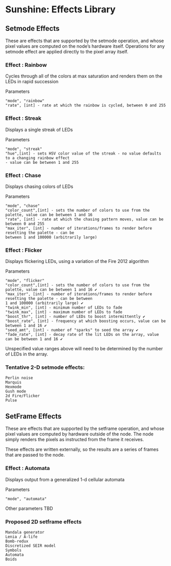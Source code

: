 # Sunshine: Effects Library

## Setmode  Effects

These are effects that are supported by the setmode operation, and whose pixel values are computed on the node’s hardware itself.  Operations for any setmode effect are applied directly to the pixel array itself.  




### Effect : Rainbow 

 Cycles through all of the colors at max saturation and renders them on the LEDs in rapid succession

 Parameters
	
	"mode", "rainbow"
	"rate", [int] - rate at which the rainbow is cycled, between 0 and 255


### Effect : Streak

 Displays a single streak of LEDs 
 
 Parameters

	"mode", "streak"
	"hue",[int] - sets HSV color value of the streak - no value defaults to a changing rainbow effect 
	- value can be between 1 and 255

### Effect : Chase

 Displays chasing colors of LEDs 

 Parameters

	"mode", "chase"
	"color_count",[int] - sets the number of colors to use from the palette, value can be between 1 and 16 
	"rate", [int] - rate at which the chasing pattern moves, value can be between 0 and 255
	"max_iter", [int] - number of iterations/frames to render before resetting the palette - can be 
	between 1 and 100000 (arbitrarily large)

### Effect : Flicker

 Displays flickering LEDs, using a variation of the Fire 2012 algorithm

 Parameters

	"mode", "flicker"
	"color_count",[int] - sets the number of colors to use from the palette, value can be between 1 and 16 ✔
	"max_iter", [int] - number of iterations/frames to render before resetting the palette - can be between 
	1 and 100000 (arbitrarily large) ✔
	"twink_min", [int] - minimum number of LEDs to fade 
	"twink_max", [int] - maximum number of LEDs to fade
	"boost_thr", [int] - number of LEDs to boost intermittently ✔
	"boost_rate", [int] - frequency at which boosting occurs, value can be between 1 and 16 ✔
	"seed_amt", [int] - number of "sparks" to seed the array ✔
	"fade_rate", [int] - decay rate of the lit LEDs on the array, value can be between 1 and 16 ✔

 Unspecified value ranges above will need to be determined by the number of LEDs in the array. 



### Tentative 2-D setmode effects:

	Perlin noise
	Marquis
	Hexmode
	Gush mode
	2d Fire/Flicker
	Pulse


## SetFrame Effects

These are effects that are supported by the setframe operation, and whose pixel values are computed by hardware outside of the node.  The node simply renders the pixels as instructed from the frame it receives. 

These effects are written externally, so the results are a series of frames that are passed to the node.


### Effect : Automata

 Displays output from a generalized 1-d cellular automata
 
 Parameters

	"mode", "automata"

 Other parameters TBD


### Proposed 2D setframe effects

	Mandala generator
	Lenia / A-life
	Bomb-redux
	Discretized SEIR model 
	Symbols
	Automata
	Boids